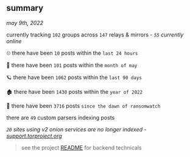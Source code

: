 
## summary
_may 9th, 2022_

currently tracking `102` groups across `147` relays & mirrors - _`55` currently online_

⏲ there have been `10` posts within the `last 24 hours`

🦈 there have been `101` posts within the `month of may`

🪐 there have been `1062` posts within the `last 90 days`

🏚 there have been `1430` posts within the `year of 2022`

🦕 there have been `3716` posts `since the dawn of ransomwatch`

there are `49` custom parsers indexing posts

_`20` sites using v2 onion services are no longer indexed - [support.torproject.org](https://support.torproject.org/onionservices/v2-deprecation/)_

> see the project [README](https://github.com/thetanz/ransomwatch#ransomwatch--) for backend technicals
